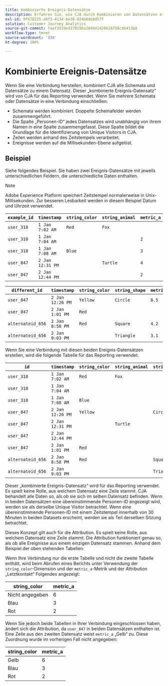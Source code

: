 ```yaml
---
title: Kombinierte Ereignis-Datensätze
description: Erfahren Sie, wie CJA durch Kombinieren von Datensätzen eine Verbindung herstellt.
exl-id: 9f678225-a9f3-4134-be38-924b8de8d57f
solution: Customer Journey Analytics
source-git-commit: faaf3d19ed37019ba284b41420628750cdb413b8
workflow-type: tm+mt
source-wordcount: '334'
ht-degree: 100%

---
```



# Kombinierte Ereignis-Datensätze

Wenn Sie eine Verbindung herstellen, kombiniert CJA alle Schemata und Datensätze zu einem Datensatz. Dieser „kombinierte Ereignis-Datensatz“ wird von CJA für das Reporting verwendet. Wenn Sie mehrere Schemata oder Datensätze in eine Verbindung einschließen:

* Schemata werden kombiniert. Doppelte Schemafelder werden zusammengeführt.
* Die Spalte „Personen-ID“ jedes Datensatzes wird unabhängig von ihrem Namen in eine Spalte zusammengefasst. Diese Spalte bildet die Grundlage für die Identifizierung von Unique Visitors in CJA.
* Zeilen werden anhand des Zeitstempels verarbeitet.
* Ereignisse werden auf die Millisekunden-Ebene aufgelöst.

## Beispiel

Siehe folgendes Beispiel. Sie haben zwei Ereignis-Datensätze mit jeweils unterschiedlichen Feldern, die unterschiedliche Daten enthalten.

>[!NOTE]
>
>Adobe Experience Platform speichert Zeitstempel normalerweise in Unix-Millisekunden. Zur besseren Lesbarkeit werden in diesem Beispiel Datum und Uhrzeit verwendet.

| `example_id` | `timestamp` | `string_color` | `string_animal` | `metric_a` |
| --- | --- | --- | --- | --- |
| `user_310` | `1 Jan 7:02 AM` | `Red` | `Fox` |  |
| `user_310` | `1 Jan 7:04 AM` |  |  | `2` |
| `user_310` | `1 Jan 7:08 AM` | `Blue` |  | `3` |
| `user_847` | `2 Jan 12:31 PM` |  | `Turtle` | `4` |
| `user_847` | `2 Jan 12:44 PM` |  |  | `2` |

| `different_id` | `timestamp` | `string_color` | `string_shape` | `metric_b` |
| --- | --- | --- | --- | --- |
| `user_847` | `2 Jan 12:26 PM` | `Yellow` | `Circle` | `8.5` |
| `user_847` | `2 Jan 1:01 PM` | `Red` |  |  |
| `alternateid_656` | `2 Jan 8:58 PM` | `Red` | `Square` | `4.2` |
| `alternateid_656` | `2 Jan 9:03 PM` |  | `Triangle` | `3.1` |

Wenn Sie eine Verbindung mit diesen beiden Ereignis-Datensätzen erstellen, wird die folgende Tabelle für das Reporting verwendet.

| `id` | `timestamp` | `string_color` | `string_animal` | `string_shape` | `metric_a` | `metric_b` |
| --- | --- | --- | --- | --- | --- | --- |
| `user_310` | `1 Jan 7:02 AM` | `Red` | `Fox` |  |  |  |
| `user_310` | `1 Jan 7:04 AM` |  |  |  | `2` |  |
| `user_310` | `1 Jan 7:08 AM` | `Blue` |  |  | `3` |  |
| `user_847` | `2 Jan 12:26 PM` | `Yellow` |  | `Circle` |  | `8.5` |
| `user_847` | `2 Jan 12:31 PM` |  | `Turtle` |  | `4` |  |
| `user_847` | `2 Jan 12:44 PM` |  |  |  | `2` |  |
| `user_847` | `2 Jan 1:01 PM` | `Red` |  |  |  |  |
| `alternateid_656` | `2 Jan 8:58 PM` | `Red` |  | `Square` |  | `4.2` |
| `alternateid_656` | `2 Jan 9:03 PM` |  |  | `Triangle` |  | `3.1` |

Dieser „kombinierte Ereignis-Datensatz“ wird für das Reporting verwendet. Es spielt keine Rolle, aus welchem Datensatz eine Zeile stammt. CJA behandelt alle Daten so, als ob sie sich im selben Datensatz befinden. Wenn in beiden Datensätzen eine übereinstimmende Personen-ID angezeigt wird, werden sie als derselbe Unique Visitor betrachtet. Wenn eine übereinstimmende Personen-ID mit einem Zeitstempel innerhalb von 30 Minuten in beiden Datasets erscheint, werden sie als Teil derselben Sitzung betrachtet.

Dieses Konzept gilt auch für die Attribution. Es spielt keine Rolle, aus welchem Datensatz eine Zeile stammt. Die Attribution funktioniert genau so, als ob alle Ereignisse aus einem einzigen Datensatz stammen. Anhand dem Beispiel der oben stehenden Tabellen:

Wenn Ihre Verbindung nur die erste Tabelle und nicht die zweite Tabelle enthält, wird beim Abrufen eines Berichts unter Verwendung der `string_color`-Dimension und der `metric_a`-Metrik und der Attribution „Letztkontakt“ Folgendes angezeigt:

| string_color | metric_a |
| --- | --- |
| Nicht angegeben | 6 |
| Blau | 3 |
| Rot | 2 |

Wenn Sie jedoch beide Tabellen in Ihrer Verbindung eingeschlossen haben, ändert sich die Attribution, da `user_847` in beiden Datensätzen enthalten ist. Eine Zeile aus den zweiten Datensatz weist `metric_a` „Gelb“ zu. Diese Zuordnung wurde im vorherigen Fall nicht angegeben:

| string_color | metric_a |
| --- | --- |
| Gelb | 6 |
| Blau | 3 |
| Rot | 2 |
